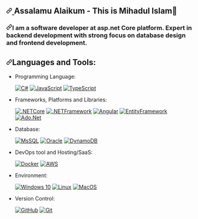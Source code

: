  <article class="markdown-body entry-content container-lg f5" itemprop="text"><h2 dir="auto"><a id="user-content-hi-there-im-riad-hossain---aka-riadhossain0x" class="anchor" aria-hidden="true" href="#hi-there-im-mihadul-islam-mehad65"><svg class="octicon octicon-link" viewBox="0 0 16 16" version="1.1" width="16" height="16" aria-hidden="true"><path fill-rule="evenodd" d="M7.775 3.275a.75.75 0 001.06 1.06l1.25-1.25a2 2 0 112.83 2.83l-2.5 2.5a2 2 0 01-2.83 0 .75.75 0 00-1.06 1.06 3.5 3.5 0 004.95 0l2.5-2.5a3.5 3.5 0 00-4.95-4.95l-1.25 1.25zm-4.69 9.64a2 2 0 010-2.83l2.5-2.5a2 2 0 012.83 0 .75.75 0 001.06-1.06 3.5 3.5 0 00-4.95 0l-2.5 2.5a3.5 3.5 0 004.95 4.95l1.25-1.25a.75.75 0 00-1.06-1.06l-1.25 1.25a2 2 0 01-2.83 0z"></path></svg>
 </a>Assalamu Alaikum - This is Mihadul Islam<g-emoji class="g-emoji" alias="wave" fallback-src="https://github.githubassets.com/images/icons/emoji/unicode/1f44b.png">👋</g-emoji></h2>
<h3 dir="auto"><a id="user-content-a-undergraduate-computer-science-student-net-developer-and-iterate-learner" class="anchor" aria-hidden="true" href="#a-undergraduate-computer-science-student-net-developer-and-iterate-learner"><svg class="octicon octicon-link" viewBox="0 0 16 16" version="1.1" width="16" height="16" aria-hidden="true"><path fill-rule="evenodd" d="M7.775 3.275a.75.75 0 001.06 1.06l1.25-1.25a2 2 0 112.83 2.83l-2.5 2.5a2 2 0 01-2.83 0 .75.75 0 00-1.06 1.06 3.5 3.5 0 004.95 0l2.5-2.5a3.5 3.5 0 00-4.95-4.95l-1.25 1.25zm-4.69 9.64a2 2 0 010-2.83l2.5-2.5a2 2 0 012.83 0 .75.75 0 001.06-1.06 3.5 3.5 0 00-4.95 0l-2.5 2.5a3.5 3.5 0 004.95 4.95l1.25-1.25a.75.75 0 00-1.06-1.06l-1.25 1.25a2 2 0 01-2.83 0z"></path></svg></a>I am a software developer at asp.net Core platform. Expert in backend development with strong focus on database design and frontend development.</h3>

<h2 dir="auto"><a id="user-content-languages-and-tools" class="anchor" aria-hidden="true" href="#languages-and-tools"><svg class="octicon octicon-link" viewBox="0 0 16 16" version="1.1" width="16" height="16" aria-hidden="true"><path fill-rule="evenodd" d="M7.775 3.275a.75.75 0 001.06 1.06l1.25-1.25a2 2 0 112.83 2.83l-2.5 2.5a2 2 0 01-2.83 0 .75.75 0 00-1.06 1.06 3.5 3.5 0 004.95 0l2.5-2.5a3.5 3.5 0 00-4.95-4.95l-1.25 1.25zm-4.69 9.64a2 2 0 010-2.83l2.5-2.5a2 2 0 012.83 0 .75.75 0 001.06-1.06 3.5 3.5 0 00-4.95 0l-2.5 2.5a3.5 3.5 0 004.95 4.95l1.25-1.25a.75.75 0 00-1.06-1.06l-1.25 1.25a2 2 0 01-2.83 0z"></path></svg></a>Languages and Tools:</h2>
<ul dir="auto">
<li>
<p dir="auto">Programming Language:</p>
<p dir="auto"><a target="_blank" rel="noopener noreferrer" href="https://camo.githubusercontent.com/7a65518f20026263e3bfb263e59992217399a99e56fe642f63823a48328d697d/68747470733a2f2f696d672e736869656c64732e696f2f7374617469632f76313f6c6162656c3d266d6573736167653d637368617270267374796c653d666c6174266c6f676f3d637368617270266c6f676f436f6c6f723d66666464353426636f6c6f723d333637304130"><img src="https://camo.githubusercontent.com/7a65518f20026263e3bfb263e59992217399a99e56fe642f63823a48328d697d/68747470733a2f2f696d672e736869656c64732e696f2f7374617469632f76313f6c6162656c3d266d6573736167653d637368617270267374796c653d666c6174266c6f676f3d637368617270266c6f676f436f6c6f723d66666464353426636f6c6f723d333637304130" alt="C#" data-canonical-src="https://img.shields.io/static/v1?label=&amp;message=csharp&amp;style=flat&amp;logo=csharp&amp;logoColor=ffdd54&amp;color=3670A0" style="max-width: 100%;"></a> <a target="_blank" rel="noopener noreferrer" href="https://camo.githubusercontent.com/cbb8e4880d4bfab6d65ca222c95492345ecc8020a9c179729f9c35ddd789a632/68747470733a2f2f696d672e736869656c64732e696f2f62616467652f6a6176617363726970742d2532333332333333302e7376673f7374796c653d666c6174266c6f676f3d6a617661736372697074266c6f676f436f6c6f723d253233463744463145"><img src="https://camo.githubusercontent.com/cbb8e4880d4bfab6d65ca222c95492345ecc8020a9c179729f9c35ddd789a632/68747470733a2f2f696d672e736869656c64732e696f2f62616467652f6a6176617363726970742d2532333332333333302e7376673f7374796c653d666c6174266c6f676f3d6a617661736372697074266c6f676f436f6c6f723d253233463744463145" alt="JavaScript" data-canonical-src="https://img.shields.io/badge/javascript-%23323330.svg?style=flat&amp;logo=javascript&amp;logoColor=%23F7DF1E" style="max-width: 100%;"></a> <a target="_blank" rel="noopener noreferrer" href="https://camo.githubusercontent.com/fe663472ec48a9442530463205d7f6694cf4ffeb87a3c977c7fbd13147351b7a/68747470733a2f2f696d672e736869656c64732e696f2f62616467652f747970657363726970742d2532333737374242342e7376673f7374796c653d666c6174266c6f676f3d74797065736372697074266c6f676f436f6c6f723d7768697465"><img src="https://camo.githubusercontent.com/fe663472ec48a9442530463205d7f6694cf4ffeb87a3c977c7fbd13147351b7a/68747470733a2f2f696d672e736869656c64732e696f2f62616467652f747970657363726970742d2532333737374242342e7376673f7374796c653d666c6174266c6f676f3d74797065736372697074266c6f676f436f6c6f723d7768697465" alt="TypeScript" data-canonical-src="https://img.shields.io/badge/typescript-%23777BB4.svg?style=flat&amp;logo=typescript&amp;logoColor=white" style="max-width: 100%;"></a></p>
</li>
<li>
<p dir="auto">Frameworks, Platforms and Libraries:</p>
<p dir="auto"><a target="_blank" rel="noopener noreferrer" href="https://camo.githubusercontent.com/75c3d56c44efea18da3ad3f6eab3d047955e61a55743ffc5325b70552d233282/68747470733a2f2f696d672e736869656c64732e696f2f62616467652f636f72652d3030353537313f7374796c653d666c6174266c6f676f3d646f746e6574"><img src="https://camo.githubusercontent.com/75c3d56c44efea18da3ad3f6eab3d047955e61a55743ffc5325b70552d233282/68747470733a2f2f696d672e736869656c64732e696f2f62616467652f636f72652d3030353537313f7374796c653d666c6174266c6f676f3d646f746e6574" alt=".NETCore" data-canonical-src="https://img.shields.io/badge/core-005571?style=flat&amp;logo=dotnet" style="max-width: 100%;"></a> <a target="_blank" rel="noopener noreferrer" href="https://camo.githubusercontent.com/e8412e5b165ac1a4a1233508253f9c58779376bbf2f1c61812c2138071527692/68747470733a2f2f696d672e736869656c64732e696f2f62616467652f6672616d65776f726b2d32333433383533442e7376673f7374796c653d666c6174266c6f676f3d646f746e6574"><img src="https://camo.githubusercontent.com/e8412e5b165ac1a4a1233508253f9c58779376bbf2f1c61812c2138071527692/68747470733a2f2f696d672e736869656c64732e696f2f62616467652f6672616d65776f726b2d32333433383533442e7376673f7374796c653d666c6174266c6f676f3d646f746e6574" alt=".NETFramework" data-canonical-src="https://img.shields.io/badge/framework-2343853D.svg?style=flat&amp;logo=dotnet" style="max-width: 100%;"></a> <a target="_blank" rel="noopener noreferrer" href="https://camo.githubusercontent.com/c47823198ce7080a7fbe5fb78723d8d5325b01083229c8ee53495fe92c20ee99/68747470733a2f2f696d672e736869656c64732e696f2f62616467652f616e67756c61722d2532333030302e7376673f7374796c653d666c6174266c6f676f3d616e67756c6172266c6f676f436f6c6f723d7768697465"><img src="https://camo.githubusercontent.com/c47823198ce7080a7fbe5fb78723d8d5325b01083229c8ee53495fe92c20ee99/68747470733a2f2f696d672e736869656c64732e696f2f62616467652f616e67756c61722d2532333030302e7376673f7374796c653d666c6174266c6f676f3d616e67756c6172266c6f676f436f6c6f723d7768697465" alt="Angular" data-canonical-src="https://img.shields.io/badge/angular-%23000.svg?style=flat&amp;logo=angular&amp;logoColor=white" style="max-width: 100%;"></a> <a target="_blank" rel="noopener noreferrer" href="https://camo.githubusercontent.com/4ab21c0715b26efe7e15f9ac074fcdfa71db425e919b2169289112711b076390/68747470733a2f2f696d672e736869656c64732e696f2f62616467652f656e746974795f6672616d776f726b2d2532333433383533442e7376673f7374796c653d666c6174266c6f676f3d656e746974796672616d65776f726b266c6f676f436f6c6f723d7768697465"><img src="https://camo.githubusercontent.com/4ab21c0715b26efe7e15f9ac074fcdfa71db425e919b2169289112711b076390/68747470733a2f2f696d672e736869656c64732e696f2f62616467652f656e746974795f6672616d776f726b2d2532333433383533442e7376673f7374796c653d666c6174266c6f676f3d656e746974796672616d65776f726b266c6f676f436f6c6f723d7768697465" alt="EntityFramework" data-canonical-src="https://img.shields.io/badge/entity_framwork-%2343853D.svg?style=flat&amp;logo=entityframework&amp;logoColor=white" style="max-width: 100%;"></a>  <a target="_blank" rel="noopener noreferrer" href="https://camo.githubusercontent.com/14ace1b9a7f6987878b5d984291ec3705cd683a83839208ee152d556a60ed6ca/68747470733a2f2f696d672e736869656c64732e696f2f62616467652f61646f2e6e65742d2532334646324432302e7376673f7374796c653d666c6174266c6f676f3d61646f2e6e6574266c6f676f436f6c6f723d7768697465"><img src="https://camo.githubusercontent.com/14ace1b9a7f6987878b5d984291ec3705cd683a83839208ee152d556a60ed6ca/68747470733a2f2f696d672e736869656c64732e696f2f62616467652f61646f2e6e65742d2532334646324432302e7376673f7374796c653d666c6174266c6f676f3d61646f2e6e6574266c6f676f436f6c6f723d7768697465" alt="Ado.Net" data-canonical-src="https://img.shields.io/badge/ado.net-%23FF2D20.svg?style=flat&amp;logo=ado.net&amp;logoColor=white" style="max-width: 100%;"></a></p>
</li>
<li>
<p dir="auto">Database:</p>
<p dir="auto"><a target="_blank" rel="noopener noreferrer" href="https://camo.githubusercontent.com/5daf68ec55ff4781d372adfcd8160e286b44a287a11014cc754c55f648e0b6b6/68747470733a2f2f696d672e736869656c64732e696f2f62616467652f6d7373716c2d2532333132313031312e7376673f7374796c653d666c6174266c6f676f3d6d7973716c266c6f676f436f6c6f723d7768697465"><img src="https://camo.githubusercontent.com/5daf68ec55ff4781d372adfcd8160e286b44a287a11014cc754c55f648e0b6b6/68747470733a2f2f696d672e736869656c64732e696f2f62616467652f6d7373716c2d2532333132313031312e7376673f7374796c653d666c6174266c6f676f3d6d7973716c266c6f676f436f6c6f723d7768697465" alt="MsSQL" data-canonical-src="https://img.shields.io/badge/mssql-%23121011.svg?style=flat&amp;logo=mysql&amp;logoColor=white" style="max-width: 100%;"></a> <a target="_blank" rel="noopener noreferrer" href="https://camo.githubusercontent.com/a303ed58686bf249c2c684621f21a2f13b588d676bfd7f86b7d524060e572cee/68747470733a2f2f696d672e736869656c64732e696f2f62616467652f6f7261636c652d3030333534353f7374796c653d666c6174266c6f676f3d6f7261636c65266c6f676f436f6c6f723d7768697465"><img src="https://camo.githubusercontent.com/a303ed58686bf249c2c684621f21a2f13b588d676bfd7f86b7d524060e572cee/68747470733a2f2f696d672e736869656c64732e696f2f62616467652f6f7261636c652d3030333534353f7374796c653d666c6174266c6f676f3d6f7261636c65266c6f676f436f6c6f723d7768697465" alt="Oracle" data-canonical-src="https://img.shields.io/badge/oracle-003545?style=flat&amp;logo=oracle&amp;logoColor=white" style="max-width: 100%;"></a> <a target="_blank" rel="noopener noreferrer" href="https://camo.githubusercontent.com/47aae3031637c4af7437da0db3bed6bbf6f18db1612eb99ceb6682da32114b1e/68747470733a2f2f696d672e736869656c64732e696f2f62616467652f64796e616d6f64622d3030333534353f7374796c653d666c6174266c6f676f3d64796e616d6f6462266c6f676f436f6c6f723d7768697465"><img src="https://camo.githubusercontent.com/47aae3031637c4af7437da0db3bed6bbf6f18db1612eb99ceb6682da32114b1e/68747470733a2f2f696d672e736869656c64732e696f2f62616467652f64796e616d6f64622d3030333534353f7374796c653d666c6174266c6f676f3d64796e616d6f6462266c6f676f436f6c6f723d7768697465" alt="DynamoDB" data-canonical-src="https://img.shields.io/badge/dynamodb-003545?style=flat&amp;logo=dynamodb&amp;logoColor=white" style="max-width: 100%;"></a></p>
</li>
<li>
<p dir="auto">DevOps tool and Hosting/SaaS:</p>
<p dir="auto"><a target="_blank" rel="noopener noreferrer" href="https://camo.githubusercontent.com/08bee4768ef72a48d6036c78c789362ff66aca54648750e62207bd14a8434b75/68747470733a2f2f696d672e736869656c64732e696f2f62616467652f646f636b65722d2532333064623765642e7376673f7374796c653d666c6174266c6f676f3d646f636b6572266c6f676f436f6c6f723d7768697465"><img src="https://camo.githubusercontent.com/08bee4768ef72a48d6036c78c789362ff66aca54648750e62207bd14a8434b75/68747470733a2f2f696d672e736869656c64732e696f2f62616467652f646f636b65722d2532333064623765642e7376673f7374796c653d666c6174266c6f676f3d646f636b6572266c6f676f436f6c6f723d7768697465" alt="Docker" data-canonical-src="https://img.shields.io/badge/docker-%230db7ed.svg?style=flat&amp;logo=docker&amp;logoColor=white" style="max-width: 100%;"></a> <a target="_blank" rel="noopener noreferrer" href="https://camo.githubusercontent.com/64b5dd83482c2f4bab70119bd532275de1afd9fa0105004aba15ac48b3d61717/68747470733a2f2f696d672e736869656c64732e696f2f62616467652f4157532d2532334646393930302e7376673f7374796c653d666c6174266c6f676f3d616d617a6f6e2d617773266c6f676f436f6c6f723d7768697465"><img src="https://camo.githubusercontent.com/64b5dd83482c2f4bab70119bd532275de1afd9fa0105004aba15ac48b3d61717/68747470733a2f2f696d672e736869656c64732e696f2f62616467652f4157532d2532334646393930302e7376673f7374796c653d666c6174266c6f676f3d616d617a6f6e2d617773266c6f676f436f6c6f723d7768697465" alt="AWS" data-canonical-src="https://img.shields.io/badge/AWS-%23FF9900.svg?style=flat&amp;logo=amazon-aws&amp;logoColor=white" style="max-width: 100%;"></a></p>
</li>
<li>
<p dir="auto">Environment:</p>
<p dir="auto"><a target="_blank" rel="noopener noreferrer" href="https://camo.githubusercontent.com/e6201b8e82c976d652fb60b763fb0b82fa3571abbf10991059b0bd3d88d38020/68747470733a2f2f696d672e736869656c64732e696f2f62616467652f57696e646f77732d3030373844363f7374796c653d666c6174266c6f676f3d77696e646f7773266c6f676f436f6c6f723d7768697465"><img src="https://camo.githubusercontent.com/e6201b8e82c976d652fb60b763fb0b82fa3571abbf10991059b0bd3d88d38020/68747470733a2f2f696d672e736869656c64732e696f2f62616467652f57696e646f77732d3030373844363f7374796c653d666c6174266c6f676f3d77696e646f7773266c6f676f436f6c6f723d7768697465" alt="Windows 10" data-canonical-src="https://img.shields.io/badge/Windows-0078D6?style=flat&amp;logo=windows&amp;logoColor=white" style="max-width: 100%;"></a> <a target="_blank" rel="noopener noreferrer" href="https://camo.githubusercontent.com/e6e23929b59f0d903f97a4697f304f549be540b61a8283bc3d69aecfe5fdd8d4/68747470733a2f2f696d672e736869656c64732e696f2f62616467652f4c696e75782d4643433632343f7374796c653d666c6174266c6f676f3d6c696e7578266c6f676f436f6c6f723d626c61636b"><img src="https://camo.githubusercontent.com/e6e23929b59f0d903f97a4697f304f549be540b61a8283bc3d69aecfe5fdd8d4/68747470733a2f2f696d672e736869656c64732e696f2f62616467652f4c696e75782d4643433632343f7374796c653d666c6174266c6f676f3d6c696e7578266c6f676f436f6c6f723d626c61636b" alt="Linux" data-canonical-src="https://img.shields.io/badge/Linux-FCC624?style=flat&amp;logo=linux&amp;logoColor=black" style="max-width: 100%;"></a> <a target="_blank" rel="noopener noreferrer" href="https://camo.githubusercontent.com/2b32f656fe19157abbf2d8fbb210c0bc633052d42f48b41a7df4ab333b1a4bf7/68747470733a2f2f696d672e736869656c64732e696f2f62616467652f4d61634f532d2532333132313031313f7374796c653d666c6174266c6f676f3d4d61634f53266c6f676f436f6c6f723d7768697465"><img src="https://camo.githubusercontent.com/2b32f656fe19157abbf2d8fbb210c0bc633052d42f48b41a7df4ab333b1a4bf7/68747470733a2f2f696d672e736869656c64732e696f2f62616467652f4d61634f532d2532333132313031313f7374796c653d666c6174266c6f676f3d4d61634f53266c6f676f436f6c6f723d7768697465" alt="MacOS" data-canonical-src="https://img.shields.io/badge/MacOS-%23121011?style=flat&amp;logo=MacOS&amp;logoColor=white" style="max-width: 100%;"></a></p>
</li>
<li>
<p dir="auto">Version Control:</p>
<p dir="auto"><a target="_blank" rel="noopener noreferrer" href="https://camo.githubusercontent.com/410a76f2ef0d6f115b261dc337d16a4fde0460487fe8fd54203f6b5cf1d699bd/68747470733a2f2f696d672e736869656c64732e696f2f62616467652f6769746875622d2532333132313031312e7376673f7374796c653d666c6174266c6f676f3d676974687562266c6f676f436f6c6f723d7768697465"><img src="https://camo.githubusercontent.com/410a76f2ef0d6f115b261dc337d16a4fde0460487fe8fd54203f6b5cf1d699bd/68747470733a2f2f696d672e736869656c64732e696f2f62616467652f6769746875622d2532333132313031312e7376673f7374796c653d666c6174266c6f676f3d676974687562266c6f676f436f6c6f723d7768697465" alt="GitHub" data-canonical-src="https://img.shields.io/badge/github-%23121011.svg?style=flat&amp;logo=github&amp;logoColor=white" style="max-width: 100%;"></a> <a target="_blank" rel="noopener noreferrer" href="https://camo.githubusercontent.com/1762ed4ce0161f115784744f90b805459d17f0068c6ae0a2e2051cc644dbb212/68747470733a2f2f696d672e736869656c64732e696f2f62616467652f6769742d2532334630353033332e7376673f7374796c653d666c6174266c6f676f3d676974266c6f676f436f6c6f723d7768697465"><img src="https://camo.githubusercontent.com/1762ed4ce0161f115784744f90b805459d17f0068c6ae0a2e2051cc644dbb212/68747470733a2f2f696d672e736869656c64732e696f2f62616467652f6769742d2532334630353033332e7376673f7374796c653d666c6174266c6f676f3d676974266c6f676f436f6c6f723d7768697465" alt="Git" data-canonical-src="https://img.shields.io/badge/git-%23F05033.svg?style=flat&amp;logo=git&amp;logoColor=white" style="max-width: 100%;"></a></p>
</li>
</ul>
</article>
